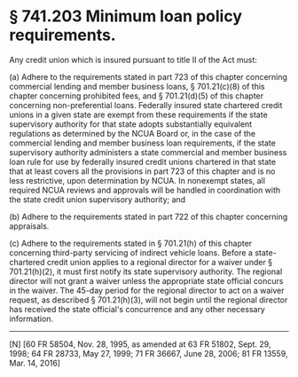 # § 741.203   Minimum loan policy requirements.

Any credit union which is insured pursuant to title II of the Act must: 


(a) Adhere to the requirements stated in part 723 of this chapter concerning commercial lending and member business loans, § 701.21(c)(8) of this chapter concerning prohibited fees, and § 701.21(d)(5) of this chapter concerning non-preferential loans. Federally insured state chartered credit unions in a given state are exempt from these requirements if the state supervisory authority for that state adopts substantially equivalent regulations as determined by the NCUA Board or, in the case of the commercial lending and member business loan requirements, if the state supervisory authority administers a state commercial and member business loan rule for use by federally insured credit unions chartered in that state that at least covers all the provisions in part 723 of this chapter and is no less restrictive, upon determination by NCUA. In nonexempt states, all required NCUA reviews and approvals will be handled in coordination with the state credit union supervisory authority; and 


(b) Adhere to the requirements stated in part 722 of this chapter concerning appraisals. 


(c) Adhere to the requirements stated in § 701.21(h) of this chapter concerning third-party servicing of indirect vehicle loans. Before a state-chartered credit union applies to a regional director for a waiver under § 701.21(h)(2), it must first notify its state supervisory authority. The regional director will not grant a waiver unless the appropriate state official concurs in the waiver. The 45-day period for the regional director to act on a waiver request, as described § 701.21(h)(3), will not begin until the regional director has received the state official's concurrence and any other necessary information.



---

[N] [60 FR 58504, Nov. 28, 1995, as amended at 63 FR 51802, Sept. 29, 1998; 64 FR 28733, May 27, 1999; 71 FR 36667, June 28, 2006; 81 FR 13559, Mar. 14, 2016]




